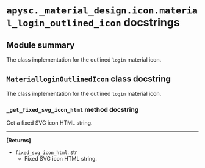 # `apysc._material_design.icon.material_login_outlined_icon` docstrings

## Module summary

The class implementation for the outlined `login` material icon.

## `MaterialloginOutlinedIcon` class docstring

The class implementation for the outlined `login` material icon.

### `_get_fixed_svg_icon_html` method docstring

Get a fixed SVG icon HTML string.<hr>

**[Returns]**

- `fixed_svg_icon_html`: str
  - Fixed SVG icon HTML string.